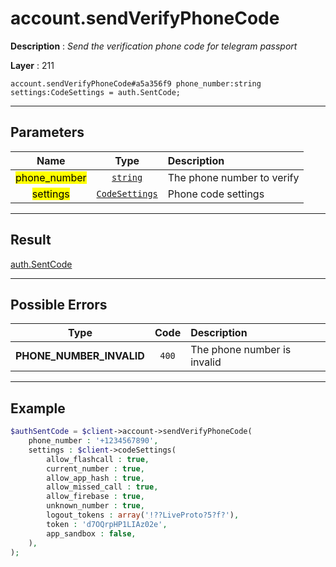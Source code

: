 # account.sendVerifyPhoneCode

**Description** : *Send the verification phone code for telegram passport*

**Layer** : 211

```tl
account.sendVerifyPhoneCode#a5a356f9 phone_number:string settings:CodeSettings = auth.SentCode;
```

---

## Parameters

| Name | Type | Description |
| :---: | :---: | :--- |
| <mark>phone_number</mark> | [`string`](type/string) | The phone number to verify |
| <mark>settings</mark> | [`CodeSettings`](type/CodeSettings) | Phone code settings |

---

## Result

[auth.SentCode](type/auth.SentCode)

---

## Possible Errors

| Type | Code | Description |
| :---: | :---: | :--- |
| **PHONE_NUMBER_INVALID** | `400` | The phone number is invalid |

---

## Example

```php
$authSentCode = $client->account->sendVerifyPhoneCode(
	phone_number : '+1234567890',
	settings : $client->codeSettings(
		allow_flashcall : true,
		current_number : true,
		allow_app_hash : true,
		allow_missed_call : true,
		allow_firebase : true,
		unknown_number : true,
		logout_tokens : array('ִ!??LiveProto?5?f?'),
		token : 'd7OQrpHP1LIAz02e',
		app_sandbox : false,
	),
);
```